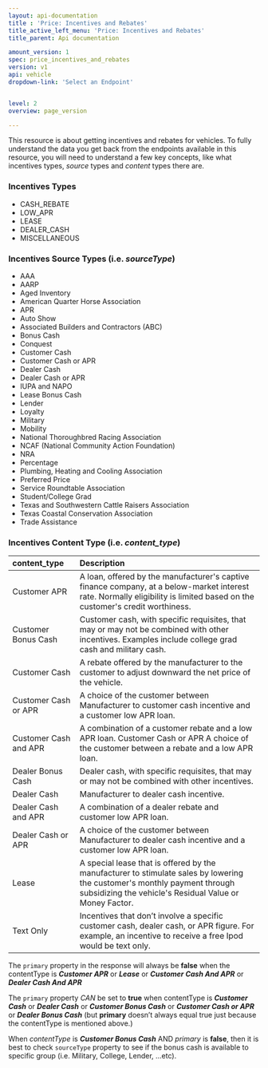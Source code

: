 ```yaml
---
layout: api-documentation
title : 'Price: Incentives and Rebates'
title_active_left_menu: 'Price: Incentives and Rebates'
title_parent: Api documentation

amount_version: 1
spec: price_incentives_and_rebates
version: v1
api: vehicle
dropdown-link: 'Select an Endpoint'


level: 2
overview: page_version

---
```


<div class="info-message">
	This resource is about getting incentives and rebates for vehicles. To fully understand the data you get back from the endpoints available in this resource, you will need to understand a few key concepts, like what incentives types, <em>source</em> types and <em>content</em> types there are.
</div>

### Incentives Types

* CASH_REBATE
* LOW_APR
* LEASE
* DEALER_CASH
* MISCELLANEOUS

### Incentives Source Types (i.e. *sourceType*)

* AAA
* AARP
* Aged Inventory
* American Quarter Horse Association
* APR
* Auto Show
* Associated Builders and Contractors (ABC)
* Bonus Cash
* Conquest
* Customer Cash
* Customer Cash or APR
* Dealer Cash
* Dealer Cash or APR
* IUPA and NAPO
* Lease Bonus Cash
* Lender
* Loyalty
* Military
* Mobility
* National Thoroughbred Racing Association
* NCAF (National Community Action Foundation)
* NRA
* Percentage
* Plumbing, Heating and Cooling Association
* Preferred Price
* Service Roundtable Association
* Student/College Grad
* Texas and Southwestern Cattle Raisers Association
* Texas Coastal Conservation Association
* Trade Assistance

### Incentives Content Type (i.e. *content_type*)
                                                                                          
| content_type      		| Description                         																		|
|:--------------------------|:----------------------------------------------------------------------------------------------------------|
| Customer APR		    	| A loan, offered by the manufacturer's captive finance company, at a below-market interest rate. Normally eligibility is limited based on the customer's credit worthiness.|
| Customer Bonus Cash		| Customer cash, with specific requisites, that may or may not be combined with other incentives. Examples include college grad cash and military cash.|
| Customer Cash 			| A rebate offered by the manufacturer to the customer to adjust downward the net price of the vehicle.|
| Customer Cash or APR  	| A choice of the customer between Manufacturer to customer cash incentive and a customer low APR loan.|
| Customer Cash and APR		| A combination of a customer rebate and a low APR loan. Customer Cash or APR A choice of the customer between a rebate and a low APR loan.	|
| Dealer Bonus Cash			| Dealer cash, with specific requisites, that may or may not be combined with other incentives.|
| Dealer Cash	    		| Manufacturer to dealer cash incentive.|
| Dealer Cash and APR	    | A combination of a dealer rebate and customer low APR loan.|
| Dealer Cash or APR		| A choice of the customer between Manufacturer to dealer cash incentive and a customer low APR loan.|
| Lease						| A special lease that is offered by the manufacturer to stimulate sales by lowering the customer's monthly payment through subsidizing the vehicle's Residual Value or Money Factor.|
| Text Only					| Incentives that don’t involve a specific customer cash, dealer cash, or APR figure. For example, an incentive to receive a free Ipod would be text only. |

The <code>primary</code> property in the response will always be **false** when the contentType is ***Customer APR*** or ***Lease*** or ***Customer Cash And APR*** or ***Dealer Cash And APR***
 
The <code>primary</code> property *CAN* be set to **true** when contentType is ***Customer Cash*** or ***Dealer Cash*** or ***Customer Bonus Cash*** or ***Customer Cash or APR*** or ***Dealer Bonus Cash*** (but **primary** doesn’t always equal true just because the contentType is mentioned above.)
 
When *contentType* is ***Customer Bonus Cash*** AND *primary* is **false**, then it is best to check <code>sourceType</code> property to see if the bonus cash is available to specific group (i.e. Military, College, Lender, ...etc).

                                                                                         





